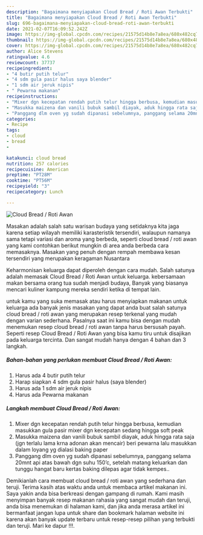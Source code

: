 ```yaml
---
description: "Bagaimana menyiapakan Cloud Bread / Roti Awan Terbukti"
title: "Bagaimana menyiapakan Cloud Bread / Roti Awan Terbukti"
slug: 696-bagaimana-menyiapakan-cloud-bread-roti-awan-terbukti
date: 2021-02-07T16:09:52.242Z
image: https://img-global.cpcdn.com/recipes/21575d14b8e7a8ea/680x482cq70/cloud-bread-roti-awan-foto-resep-utama.jpg
thumbnail: https://img-global.cpcdn.com/recipes/21575d14b8e7a8ea/680x482cq70/cloud-bread-roti-awan-foto-resep-utama.jpg
cover: https://img-global.cpcdn.com/recipes/21575d14b8e7a8ea/680x482cq70/cloud-bread-roti-awan-foto-resep-utama.jpg
author: Alice Stevens
ratingvalue: 4.6
reviewcount: 37737
recipeingredient:
- "4 butir putih telur"
- "4 sdm gula pasir halus saya blender"
- "1 sdm air jeruk nipis"
- " Pewarna makanan"
recipeinstructions:
- "Mixer dgn kecepatan rendah putih telur hingga berbusa, kemudian masukkan gula pasir mixer dgn kecepatan sedang hingga soft peak"
- "Masukka maizena dan vanili bubuk sambil diayak, aduk hingga rata saja (jgn terlalu lama krna adonan akan mencair) beri pewarna lalu masukkan dalam loyang yg dialasi baking paper"
- "Panggang dlm oven yg sudah dipanasi sebelumnya, panggang selama 20mnt api atas bawah dgn suhu 150’c, setelah matang keluarkan dan tunggu hangat baru kertas baking dilepas agar tidak kempes.."
categories:
- Recipe
tags:
- cloud
- bread
- 

katakunci: cloud bread  
nutrition: 257 calories
recipecuisine: American
preptime: "PT28M"
cooktime: "PT56M"
recipeyield: "3"
recipecategory: Lunch

---
```



![Cloud Bread / Roti Awan](https://img-global.cpcdn.com/recipes/21575d14b8e7a8ea/680x482cq70/cloud-bread-roti-awan-foto-resep-utama.jpg)

Masakan adalah salah satu warisan budaya yang setidaknya kita jaga karena setiap wilayah memiliki karasteristik tersendiri, walaupun namanya sama tetapi variasi dan aroma yang berbeda, seperti cloud bread / roti awan yang kami contohkan berikut mungkin di area anda berbeda cara memasaknya. Masakan yang penuh dengan rempah membawa kesan tersendiri yang merupakan keragaman Nusantara



Keharmonisan keluarga dapat diperoleh dengan cara mudah. Salah satunya adalah memasak Cloud Bread / Roti Awan untuk keluarga. kebersamaan makan bersama orang tua sudah menjadi budaya, Banyak yang biasanya mencari kuliner kampung mereka sendiri ketika di tempat lain.

untuk kamu yang suka memasak atau harus menyiapkan makanan untuk keluarga ada banyak jenis masakan yang dapat anda buat salah satunya cloud bread / roti awan yang merupakan resep terkenal yang mudah dengan varian sederhana. Pasalnya saat ini kamu bisa dengan mudah menemukan resep cloud bread / roti awan tanpa harus bersusah payah.
Seperti resep Cloud Bread / Roti Awan yang bisa kamu tiru untuk disajikan pada keluarga tercinta. Dan sangat mudah hanya dengan 4 bahan dan 3 langkah.


<!--inarticleads1-->

##### Bahan-bahan yang perlukan membuat Cloud Bread / Roti Awan:

1. Harus ada 4 butir putih telur
1. Harap siapkan 4 sdm gula pasir halus (saya blender)
1. Harus ada 1 sdm air jeruk nipis
1. Harus ada  Pewarna makanan




<!--inarticleads2-->

##### Langkah membuat  Cloud Bread / Roti Awan:

1. Mixer dgn kecepatan rendah putih telur hingga berbusa, kemudian masukkan gula pasir mixer dgn kecepatan sedang hingga soft peak
1. Masukka maizena dan vanili bubuk sambil diayak, aduk hingga rata saja (jgn terlalu lama krna adonan akan mencair) beri pewarna lalu masukkan dalam loyang yg dialasi baking paper
1. Panggang dlm oven yg sudah dipanasi sebelumnya, panggang selama 20mnt api atas bawah dgn suhu 150’c, setelah matang keluarkan dan tunggu hangat baru kertas baking dilepas agar tidak kempes..




Demikianlah cara membuat cloud bread / roti awan yang sederhana dan teruji. Terima kasih atas waktu anda untuk membaca artikel makanan ini. Saya yakin anda bisa berkreasi dengan gampang di rumah. Kami masih menyimpan banyak resep makanan rahasia yang sangat mudah dan teruji, anda bisa menemukan di halaman kami, dan jika anda merasa artikel ini bermanfaat jangan lupa untuk share dan bookmark halaman website ini karena akan banyak update terbaru untuk resep-resep pilihan yang terbukti dan teruji. Mari ke dapur !!!. 
